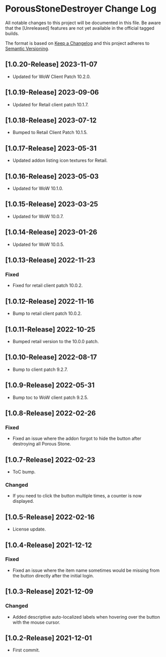 # PorousStoneDestroyer Change Log
All notable changes to this project will be documented in this file. Be aware that the [Unreleased] features are not yet available in the official tagged builds.

The format is based on [Keep a Changelog](http://keepachangelog.com/)
and this project adheres to [Semantic Versioning](http://semver.org/).

## [1.0.20-Release] 2023-11-07
- Updated for WoW Client Patch 10.2.0.

## [1.0.19-Release] 2023-09-06
- Updated for Retail client patch 10.1.7.

## [1.0.18-Release] 2023-07-12
- Bumped to Retail Client Patch 10.1.5.

## [1.0.17-Release] 2023-05-31
- Updated addon listing icon textures for Retail.

## [1.0.16-Release] 2023-05-03
- Updated for WoW 10.1.0.

## [1.0.15-Release] 2023-03-25
- Updated for WoW 10.0.7.

## [1.0.14-Release] 2023-01-26
- Updated for WoW 10.0.5.

## [1.0.13-Release] 2022-11-23
### Fixed
- Fixed for retail client patch 10.0.2.

## [1.0.12-Release] 2022-11-16
- Bump to retail client patch 10.0.2.

## [1.0.11-Release] 2022-10-25
- Bumped retail version to the 10.0.0 patch.

## [1.0.10-Release] 2022-08-17
- Bump to client patch 9.2.7.

## [1.0.9-Release] 2022-05-31
- Bump toc to WoW client patch 9.2.5.

## [1.0.8-Release] 2022-02-26
### Fixed
- Fixed an issue where the addon forgot to hide the button after destroying all Porous Stone.

## [1.0.7-Release] 2022-02-23
- ToC bump.

### Changed
- If you need to click the button multiple times, a counter is now displayed.

## [1.0.5-Release] 2022-02-16
- License update.

## [1.0.4-Release] 2021-12-12
### Fixed
- Fixed an issue where the item name sometimes would be missing from the button directly after the initial login.

## [1.0.3-Release] 2021-12-09
### Changed
- Added descriptive auto-localized labels when hovering over the button with the mouse cursor.

## [1.0.2-Release] 2021-12-01
- First commit.
